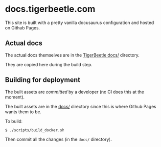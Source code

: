 # docs.tigerbeetle.com

This site is built with a pretty vanilla docusaurus configuration and
hosted on Github Pages.

## Actual docs

The actual docs themselves are in the [TigerBeetle
docs/](https://github.com/tigerbeetledb/tigerbeetle/tree/main/docs)
directory.

They are copied here during the build step.

## Building for deployment

The built assets are *committed* by a developer (no CI does this at the
moment).

The built assets are in the [docs/](./docs/) directory since this is
where Github Pages wants them to be.

To build:

```bash
$ ./scripts/build_docker.sh
```

Then commit all the changes (in the `docs/` directory).
